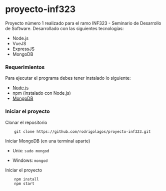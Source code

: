 # proyecto-inf323
Proyecto número 1 realizado para el ramo INF323 - Seminario de Desarrollo de Software. Desarrollado con las siguientes tecnologías:

* Node.js
* VueJS
* ExpressJS
* MongoDB

### Requerimientos
Para ejecutar el programa debes tener instalado lo siguiente:

* [Node.js](https://nodejs.org/)
* npm (instalado con Node.js)
* [MongoDB](https://www.mongodb.com/)

### Iniciar el proyecto
Clonar el repositorio

```
    git clone https://github.com/rodrigolagos/proyecto-inf323.git
```

Iniciar MongoDB (en una terminal aparte)

* Unix:     `sudo mongod`

* Windows:  `mongod`

Iniciar el proyecto

```
    npm install
    npm start
```
